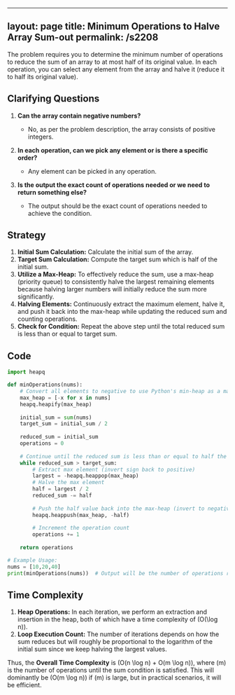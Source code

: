 
---
layout: page
title:  Minimum Operations to Halve Array Sum-out
permalink: /s2208
---

The problem requires you to determine the minimum number of operations to reduce the sum of an array to at most half of its original value. In each operation, you can select any element from the array and halve it (reduce it to half its original value).

## Clarifying Questions

1. **Can the array contain negative numbers?**
   - No, as per the problem description, the array consists of positive integers.

2. **In each operation, can we pick any element or is there a specific order?**
   - Any element can be picked in any operation.

3. **Is the output the exact count of operations needed or we need to return something else?**
   - The output should be the exact count of operations needed to achieve the condition.

## Strategy

1. **Initial Sum Calculation:** Calculate the initial sum of the array.
2. **Target Sum Calculation:** Compute the target sum which is half of the initial sum.
3. **Utilize a Max-Heap:** To effectively reduce the sum, use a max-heap (priority queue) to consistently halve the largest remaining elements because halving larger numbers will initially reduce the sum more significantly.
4. **Halving Elements:** Continuously extract the maximum element, halve it, and push it back into the max-heap while updating the reduced sum and counting operations.
5. **Check for Condition:** Repeat the above step until the total reduced sum is less than or equal to target sum.

## Code

```python
import heapq

def minOperations(nums):
    # Convert all elements to negative to use Python's min-heap as a max-heap
    max_heap = [-x for x in nums]
    heapq.heapify(max_heap)
    
    initial_sum = sum(nums)
    target_sum = initial_sum / 2
    
    reduced_sum = initial_sum
    operations = 0
    
    # Continue until the reduced sum is less than or equal to half the initial sum
    while reduced_sum > target_sum:
        # Extract max element (invert sign back to positive)
        largest = -heapq.heappop(max_heap)
        # Halve the max element
        half = largest / 2
        reduced_sum -= half
        
        # Push the half value back into the max-heap (invert to negative)
        heapq.heappush(max_heap, -half)
        
        # Increment the operation count
        operations += 1
    
    return operations

# Example Usage:
nums = [10,20,40]
print(minOperations(nums))  # Output will be the number of operations required
```

## Time Complexity

1. **Heap Operations:** In each iteration, we perform an extraction and insertion in the heap, both of which have a time complexity of \(O(\log n)\).
2. **Loop Execution Count:** The number of iterations depends on how the sum reduces but will roughly be proportional to the logarithm of the initial sum since we keep halving the largest values.

Thus, the **Overall Time Complexity** is \(O(n \log n) + O(m \log n)\), where \(m\) is the number of operations until the sum condition is satisfied. This will dominantly be \(O(m \log n)\) if \(m\) is large, but in practical scenarios, it will be efficient.